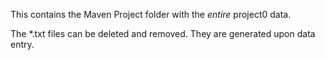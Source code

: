 This contains the Maven Project folder with the *entire* project0 data.

The *.txt files can be deleted and removed. They are generated upon data entry.